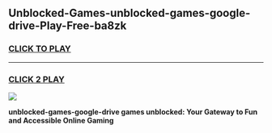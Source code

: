 
## Unblocked-Games-unblocked-games-google-drive-Play-Free-ba8zk
<h3>
<a href="https://premium76.site?title=unblocked-games-google-drive&ref=23A">CLICK TO PLAY</a></h3>
<hr>

<h3>
<a href="https://premium76.site?title=unblocked-games-google-drive&ref=23A">CLICK 2 PLAY</a>
  
</h3>

<a href="https://premium76.site?title=unblocked-games-google-drive&ref=23A"><img src="https://clearcache.store/games.png"></a>


**unblocked-games-google-drive games unblocked: Your Gateway to Fun and Accessible Online Gaming**
